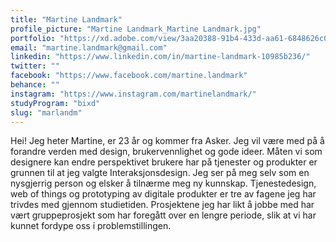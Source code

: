 ```yaml
---
title: "Martine Landmark"
profile_picture: "Martine Landmark_Martine Landmark.jpg"
portfolio: "https://xd.adobe.com/view/3aa20388-91b4-433d-aa61-6848626c06d9-6ff1/?fullscreen"
email: "martine.landmark@gmail.com"
linkedin: "https://www.linkedin.com/in/martine-landmark-10985b236/"
twitter: ""
facebook: "https://www.facebook.com/martine.landmark"
behance: ""
instagram: "https://www.instagram.com/martinelandmark/"
studyProgram: "bixd"
slug: "marlandm"
---
```


Hei! Jeg heter Martine, er 23 år og kommer fra Asker. Jeg vil være med på å forandre verden med design, brukervennlighet og gode ideer. Måten vi som designere kan endre perspektivet brukere har på tjenester og produkter er grunnen til at jeg valgte Interaksjonsdesign. Jeg ser på meg selv som en nysgjerrig person og elsker å tilnærme meg ny kunnskap. Tjenestedesign, web of things og prototyping av digitale produkter er tre av fagene jeg har trivdes med gjennom studietiden. Prosjektene jeg har likt å jobbe med har vært gruppeprosjekt som har foregått over en lengre periode, slik at vi har kunnet fordype oss i problemstillingen.
